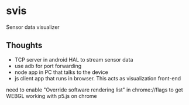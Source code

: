 # svis
Sensor data visualizer

## Thoughts
- TCP server in android HAL to stream sensor data
- use adb for port forwarding
- node app in PC that talks to the device
- js client app that runs in browser. This acts as visualization front-end

need to enable "Override software rendering list" in chrome://flags to get WEBGL working with p5.js
on chrome

